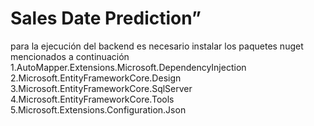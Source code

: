 # Sales Date Prediction”
para la ejecución del backend es necesario instalar los paquetes nuget mencionados a continuación
1.AutoMapper.Extensions.Microsoft.DependencyInjection
2.Microsoft.EntityFrameworkCore.Design
3.Microsoft.EntityFrameworkCore.SqlServer
4.Microsoft.EntityFrameworkCore.Tools
5.Microsoft.Extensions.Configuration.Json
